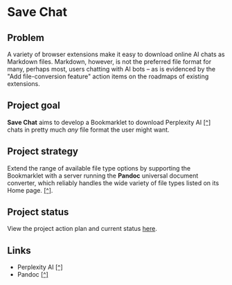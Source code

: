# Save Chat

## Problem

A variety of browser extensions make it easy to download online AI chats as Markdown files. Markdown, however, is not the preferred file format for many, perhaps most, users chatting with AI bots &ndash; as is evidenced by the "Add file-conversion feature" action items on the roadmaps of existing extensions.

## Project goal

**Save Chat** aims to develop a Bookmarklet to download Perplexity AI [[^]](https://www.perplexity.ai/) chats in pretty much _any_ file format the user might want.

## Project strategy

Extend the range of available file type options by supporting the Bookmarklet with a server running the **Pandoc** universal document converter, which reliably handles the wide variety of file types listed on its Home page. [[^]](https://pandoc.org/).

## Project status

View the project action plan and current status [here](./docs/action-plan.md).

## Links

- Perplexity AI [[^]](https://www.perplexity.ai/)
- Pandoc [[^]](https://pandoc.org/)
